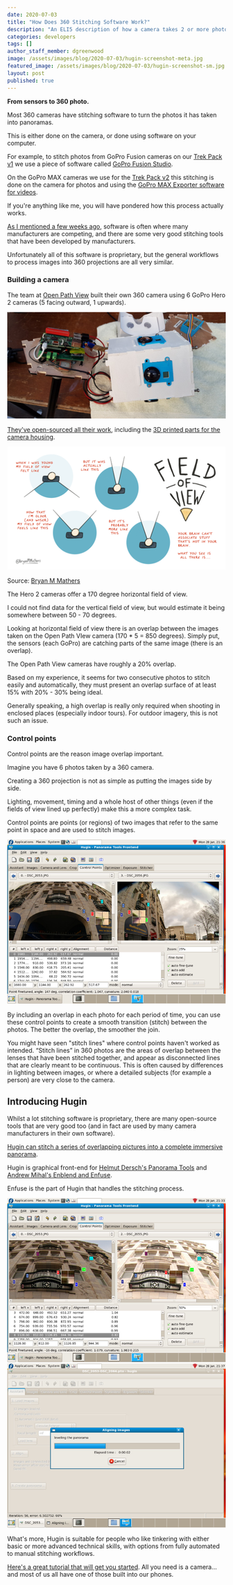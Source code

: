 ```yaml
---
date: 2020-07-03
title: "How Does 360 Stitching Software Work?"
description: "An ELI5 description of how a camera takes 2 or more photos to create a 360 image."
categories: developers
tags: []
author_staff_member: dgreenwood
image: /assets/images/blog/2020-07-03/hugin-screenshot-meta.jpg
featured_image: /assets/images/blog/2020-07-03/hugin-screenshot-sm.jpg
layout: post
published: true
---
```


**From sensors to 360 photo.**

Most 360 cameras have stitching software to turn the photos it has taken into panoramas.

This is either done on the camera, or done using software on your computer.

For example, to stitch photos from GoPro Fusion cameras on our [Trek Pack v1](/trek-pack) we use a piece of software called [GoPro Fusion Studio](https://gopro.com/en/us/shop/softwareandapp/gopro-fusion-studio-app/fusion-studio.html).

On the GoPro MAX cameras we use for the [Trek Pack v2](/trek-pack) this stitching is done on the camera for photos and using the [GoPro MAX Exporter software for videos](https://community.gopro.com/t5/en/GoPro-MAX-Exporter/ta-p/413311).

If you're anything like me, you will have pondered how this process actually works.

[As I mentioned a few weeks ago](/blog/2020/what-is-global-shutter-rolling-shutter-360-cameras), software is often where many manufacturers are competing, and there are some very good stitching tools that have been developed by manufacturers.

Unfortunately all of this software is proprietary, but the general workflows to process images into 360 projections are all very similar.

### Building a camera

The team at [Open Path View](https://openpathview.fr/) built their own 360 camera using 6 GoPro Hero 2 cameras (5 facing outward, 1 upwards).

<img class="img-fluid" src="/assets/images/blog/2020-07-03/open-path-view-camera.jpg" alt="Open Path View camera" title="Open Path View camera" />

[They've open-sourced all their work](https://github.com/OpenPathView), including the [3D printed parts for the camera housing](https://github.com/OpenPathView/3Dparts).

<img class="img-fluid" src="/assets/images/blog/2020-07-03/horizontal-field-of-view.png" alt="Horizontal Field of View" title="Horizontal Field of View" />

Source: [Bryan M Mathers](https://bryanmmathers.com/field-of-view/)

The Hero 2 cameras offer a 170 degree horizontal field of view.

I could not find data for the vertical field of view, but would estimate it being somewhere between 50 - 70 degrees.

Looking at horizontal field of view there is an overlap between the images taken on the Open Path VIew camera (170 * 5 = 850 degrees). Simply put, the sensors (each GoPro) are catching parts of the same image (there is an overlap).

The Open Path View cameras have roughly a 20% overlap.

Based on my experience, it seems for two consecutive photos to stitch easily and automatically, they must present an overlap surface of at least 15% with 20% - 30% being ideal.

Generally speaking, a high overlap is really only required when shooting in enclosed places (especially indoor tours). For outdoor imagery, this is not such an issue.

### Control points

Control points are the reason image overlap important.

Imagine you have 6 photos taken by a 360 camera. 

Creating a 360 projection is not as simple as putting the images side by side.

Lighting, movement, timing and a whole host of other things (even if the fields of view lined up perfectly) make this a more complex task.

Control points are points (or regions) of two images that refer to the same point in space and are used to stitch images.

<img class="img-fluid" src="/assets/images/blog/2020-07-03/hugin-screenshot-02.jpg" alt="Hugin Screenshot Control Points Comparison" title="Hugin Screenshot Control Points Comparison" />

By including an overlap in each photo for each period of time, you can use these control points to create a smooth transition (stitch) between the photos. The better the overlap, the smoother the join.

You might have seen "stitch lines" where control points haven't worked as intended. “Stitch lines” in 360 photos are the areas of overlap between the lenses that have been stitched together, and appear as disconnected lines that are clearly meant to be continuous. This is often caused by differences in lighting between images, or where a detailed subjects (for example a person) are very close to the camera.

## Introducing Hugin

Whilst a lot stitching software is proprietary, there are many open-source tools that are very good too (and in fact are used by many camera manufacturers in their own software).

[Hugin can stitch a series of overlapping pictures into a complete immersive panorama](http://hugin.sourceforge.net/).

Hugin is graphical front-end for [Helmut Dersch's Panorama Tools](https://www.panotools.org/dersch/) and [Andrew Mihal's Enblend and Enfuse](http://enblend.sourceforge.net/).

Enfuse is the part of Hugin that handles the stitching process.

<img class="img-fluid" src="/assets/images/blog/2020-07-03/hugin-screenshot-01.jpg" alt="Hugin Screenshot Control Points" title="Hugin Screenshot Control Points" />

<img class="img-fluid" src="/assets/images/blog/2020-07-03/hugin-screenshot-03.jpg" alt="Hugin Screenshot Control Points Stitching" title="Hugin Screenshot Control Points Stitching" />

What's more, Hugin is suitable for people who like tinkering with either basic or more advanced technical skills, with options from fully automated to manual stitching workflows.

[Here's a great tutorial that will get you started](http://hugin.sourceforge.net/tutorials/enfuse-360/en.shtml). All you need is a camera... and most of us all have one of those built into our phones.